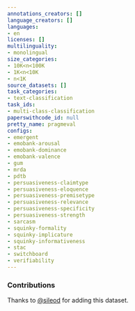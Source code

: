 ```yaml
---
annotations_creators: []
language_creators: []
languages:
- en
licenses: []
multilinguality:
- monolingual
size_categories:
- 10K<n<100K
- 1K<n<10K
- n<1K
source_datasets: []
task_categories:
- text-classification
task_ids:
- multi-class-classification
paperswithcode_id: null
pretty_name: pragmeval
configs:
- emergent
- emobank-arousal
- emobank-dominance
- emobank-valence
- gum
- mrda
- pdtb
- persuasiveness-claimtype
- persuasiveness-eloquence
- persuasiveness-premisetype
- persuasiveness-relevance
- persuasiveness-specificity
- persuasiveness-strength
- sarcasm
- squinky-formality
- squinky-implicature
- squinky-informativeness
- stac
- switchboard
- verifiability
---
```


### Contributions

Thanks to [@sileod](https://github.com/sileod) for adding this dataset.
